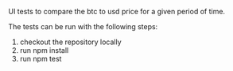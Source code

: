 UI tests to compare the btc to usd price for a given period of time.

The tests can be run with the following steps:
1) checkout the repository locally
2) run npm install
3) run npm test
